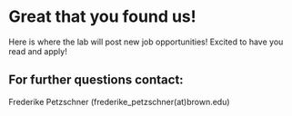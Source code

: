 # Great that you found us!
Here is where the lab will post new job opportunities!
Excited to have you read and apply!

## For further questions contact:
Frederike Petzschner (frederike_petzschner(at)brown.edu)
